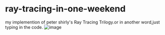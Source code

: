 # ray-tracing-in-one-weekend
my implemention of peter shirly's Ray Tracing Trilogy.or in another word,just typing in the code.
![image](https://github.com/mengt1415/ray-tracing-in-one-weekend/blob/main/fpic-b2%20final%205120320020000.jpg)
